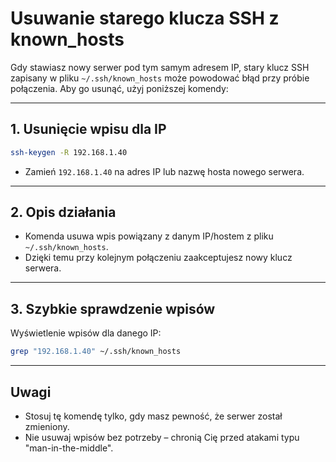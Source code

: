# Usuwanie starego klucza SSH z known_hosts

Gdy stawiasz nowy serwer pod tym samym adresem IP, stary klucz SSH zapisany w pliku `~/.ssh/known_hosts` może powodować błąd przy próbie połączenia. Aby go usunąć, użyj poniższej komendy:

---

## 1. **Usunięcie wpisu dla IP**

```bash
ssh-keygen -R 192.168.1.40
```
- Zamień `192.168.1.40` na adres IP lub nazwę hosta nowego serwera.

---

## 2. **Opis działania**

- Komenda usuwa wpis powiązany z danym IP/hostem z pliku `~/.ssh/known_hosts`.
- Dzięki temu przy kolejnym połączeniu zaakceptujesz nowy klucz serwera.

---

## 3. **Szybkie sprawdzenie wpisów**

Wyświetlenie wpisów dla danego IP:
```bash
grep "192.168.1.40" ~/.ssh/known_hosts
```

---

## Uwagi

- Stosuj tę komendę tylko, gdy masz pewność, że serwer został zmieniony.
- Nie usuwaj wpisów bez potrzeby – chronią Cię przed atakami typu "man-in-the-middle".
